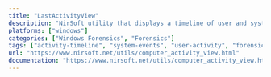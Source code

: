 ```yaml
---
title: "LastActivityView"
description: "NirSoft utility that displays a timeline of user and system actions including file operations, application execution, and system events."
platforms: ["windows"]
categories: ["Windows Forensics", "Forensics"]
tags: ["activity-timeline", "system-events", "user-activity", "forensic-timeline", "event-analysis"]
url: "https://www.nirsoft.net/utils/computer_activity_view.html"
documentation: "https://www.nirsoft.net/utils/computer_activity_view.html"
---
```

